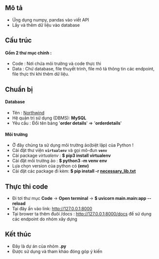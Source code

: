 
## Mô tả
- Ứng dụng numpy, pandas vào viết API
- Lấy và thêm dữ liệu vào database

## Cấu trúc
#### Gồm 2 thư mục chính :
+ Code : Nơi chứa môi trường và code thực thi
+ Data : Chứ database, file thuyết trình, file mô tả thông tin các endpoint, file thực thi khi thêm dữ liệu.

## Chuẩn bị
#### Database
- Tên : [Northwind](https://drive.google.com/uc?id=1gTwQZDrlmuWficfFLjnGN0R7zTLShG-s)
- Hệ quản trị sử dụng (DBMS): **MySQL**
- Yêu cầu : Đổi tên bảng '**order details**' =>  '**orderdetails**'
#### Môi trường 
- Ở đây chúng ta sử dụng môi trường ảo(biệt lập) của Python !
- Cài đặt thư viện **`virtualenv`** và gọi mô-đun **`venv`**
- Cài package *virtualenv* : **$ pip3 install virtualenv** 
- Cài đặt môi trường ảo : **$ python3 -m venv env**
- Lựa chọn version của python có **(env)**
- Cài đặt các package đi kèm: **$ pip install -r [necessary_lib.txt](https://drive.google.com/uc?export=download&id=1WwZO7iybEZXwF7muaciTYd0yOIECJbhE)**
## Thực thi code
- Đi tơi thư mục **Code** -> **Open terminal** -> **$ uvicorn main.main:app --reload**
- Tại đây ấn vào link: http://127.0.0.1:8000
- Tại brower ta thêm đuôi /docs : http://127.0.0.1:8000/docs để  sử dụng các endpoint do nhóm xây dựng

## Kết thúc
- Đây là dự án của nhóm **.py**
- Được sử dụng và tham khảo đóng góp ý kiến